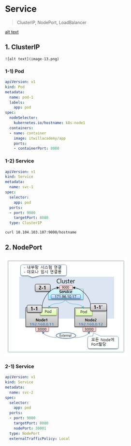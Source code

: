 # Service

> ClusterIP, NodePort, LoadBalancer

  [alt text](image-3.png)


  ## 1. ClusterIP  

    ![alt text](image-13.png)





  ### 1-1) Pod

  ```yaml
  apiVersion: v1
  kind: Pod
  metadata:
    name: pod-1
    labels:
      app: pod
  spec:
    nodeSelector:
      kubernetes.io/hostname: k8s-node1
    containers:
    - name: container
      image: itwillacademy/app
      ports:
      - containerPort: 8080
  ```
    
  ### 1-2) Service


  ```yml
  apiVersion: v1
  kind: Service
  metadata:
    name: svc-1
  spec:
    selector:
      app: pod
    ports:
    - port: 9000
      targetPort: 8080
    type: ClusterIP  
  ```

  ```bash
  curl 10.104.103.107:9000/hostname
  ```


## 2. NodePort

![alt text](image-14.png)

  ### 2-1) Service

```yml
apiVersion: v1
kind: Service
metadata:
  name: svc-2
spec:
  selector:
    app: pod
  ports:
  - port: 9000
    targetPort: 8080
    nodePort: 30001
  type: NodePort
  externalTrafficPolicy: Local
  ```